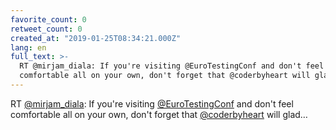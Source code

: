 ```yaml
---
favorite_count: 0
retweet_count: 0
created_at: "2019-01-25T08:34:21.000Z"
lang: en
full_text: >-
  RT @mirjam_diala: If you're visiting @EuroTestingConf and don't feel
  comfortable all on your own, don't forget that @coderbyheart will glad…
---
```


RT [@mirjam_diala](https://twitter.com/mirjam_diala): If you're visiting
[@EuroTestingConf](https://twitter.com/EuroTestingConf) and don't feel
comfortable all on your own, don't forget that
[@coderbyheart](https://twitter.com/coderbyheart) will glad…
